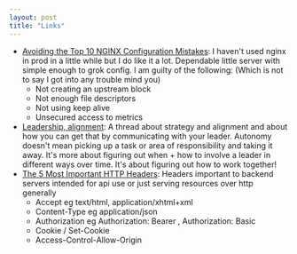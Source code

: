 ```yaml
---
layout: post
title: "Links"
---
```


* [Avoiding the Top 10 NGINX Configuration Mistakes](https://www.nginx.com/blog/avoiding-top-10-nginx-configuration-mistakes/): I haven't used nginx in prod in a little while but I do like it a lot. Dependable little server with simple enough to grok config. I am guilty of the following: (Which is not to say I got into any trouble mind you)
  * Not creating an upstream block
  * Not enough file descriptors
  * Not using keep alive
  * Unsecured access to metrics
* [Leadership, alignment](https://twitter.com/jmwind/status/1493569303030816770?s=12): A thread about strategy and alignment and about how you can get that by communicating with your leader. Autonomy doesn't mean picking up a task or area of responsibility and taking it away. It's more about figuring out when + how to involve a leader in different ways over time. It's about figuring out how to work together!
* [The 5 Most Important HTTP Headers](https://alexzitowolf.medium.com/the-5-most-important-http-headers-d9e9f94bb1f6): Headers important to backend servers intended for api use or just serving resources over http generally
  * Accept eg text/html, application/xhtml+xml
  * Content-Type eg application/json
  * Authorization eg Authorization: Bearer <token>, Authorization: Basic <credentials>
  * Cookie / Set-Cookie
  * Access-Control-Allow-Origin
